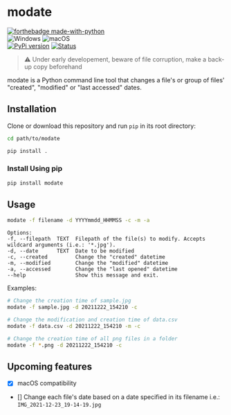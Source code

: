 # modate
[![forthebadge made-with-python](http://ForTheBadge.com/images/badges/made-with-python.svg)](https://www.python.org/)  
![Windows](https://svgshare.com/i/ZhY.svg) ![macOS](https://svgshare.com/i/ZjP.svg)  
[![PyPi version](https://badgen.net/pypi/v/modate/)](https://pypi.com/project/modate) [![Status](https://img.shields.io/pypi/status/modate)](https://pypi.org/manage/project/modate/release/0.0.1/)  


> :warning: Under early developement, beware of file corruption, make a back-up copy beforehand

modate is a Python command line tool that changes a file's or group of files' "created", "modified" or "last accessed" dates.

## Installation

Clone or download this repository and run ```pip``` in its root directory:
```bash
cd path/to/modate
```
```bash
pip install .
```

### Install Using pip
```bash
pip install modate
```

## Usage
```bash
modate -f filename -d YYYYmmdd_HHMMSS -c -m -a
```
```
Options:
-f, --filepath  TEXT  Filepath of the file(s) to modify. Accepts wildcard arguments (i.e.: '*.jpg').
-d, --date      TEXT  Date to be modified
-c, --created         Change the "created" datetime
-m, --modified        Change the "modified" datetime
-a, --accessed        Change the "last opened" datetime
--help                Show this message and exit.
```

Examples:
```bash
# Change the creation time of sample.jpg
modate -f sample.jpg -d 20211222_154210 -c
```

```bash
# Change the modification and creation time of data.csv
modate -f data.csv -d 20211222_154210 -m -c
```

```bash
# Change the creation time of all png files in a folder
modate -f *.png -d 20211222_154210 -c
```

## Upcoming features
- [x] macOS compatibility
- [] Change each file's date based on a date specified in its filename i.e.: ```IMG_2021-12-23_19-14-19.jpg```